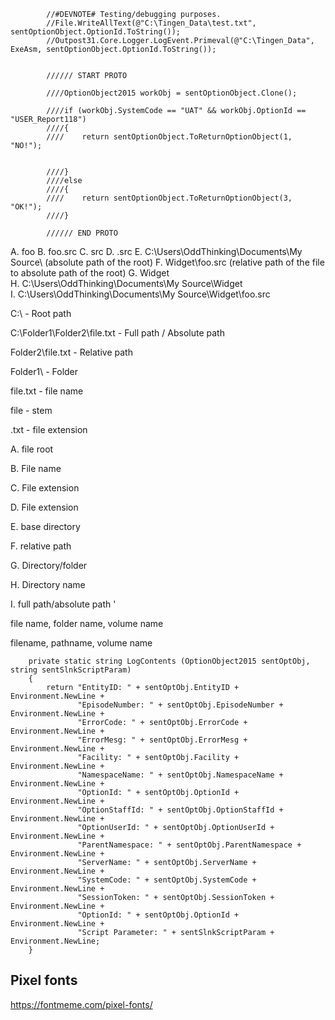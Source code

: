             //#DEVNOTE# Testing/debugging purposes.
            //File.WriteAllText(@"C:\Tingen_Data\test.txt", sentOptionObject.OptionId.ToString());
            //Outpost31.Core.Logger.LogEvent.Primeval(@"C:\Tingen_Data", ExeAsm, sentOptionObject.OptionId.ToString());


            ////// START PROTO

            ////OptionObject2015 workObj = sentOptionObject.Clone();

            ////if (workObj.SystemCode == "UAT" && workObj.OptionId == "USER_Report118")
            ////{
            ////    return sentOptionObject.ToReturnOptionObject(1, "NO!");


            ////}
            ////else
            ////{
            ////    return sentOptionObject.ToReturnOptionObject(3, "OK!");
            ////}

            ////// END PROTO




A. foo
B. foo.src
C. src
D. .src
E. C:\Users\OddThinking\Documents\My Source\ (absolute path of the root)
F. Widget\foo.src (relative path of the file to absolute path of the root)
G. Widget\
H. C:\Users\OddThinking\Documents\My Source\Widget\
I. C:\Users\OddThinking\Documents\My Source\Widget\foo.src

C:\                             - Root path

C:\Folder1\Folder2\file.txt     - Full path / Absolute path

Folder2\file.txt                - Relative path

Folder1\                        - Folder

file.txt                        - file name

file                            - stem

.txt                            - file extension

A. file root

B. File name

C. File extension

D. File extension

E. base directory

F. relative path

G. Directory/folder

H. Directory name

I. full path/absolute path
'

file name, folder name, volume name

filename, pathname, volume name






        private static string LogContents (OptionObject2015 sentOptObj, string sentSlnkScriptParam)
        {
            return "EntityID: " + sentOptObj.EntityID + Environment.NewLine +
                   "EpisodeNumber: " + sentOptObj.EpisodeNumber + Environment.NewLine +
                   "ErrorCode: " + sentOptObj.ErrorCode + Environment.NewLine +
                   "ErrorMesg: " + sentOptObj.ErrorMesg + Environment.NewLine +
                   "Facility: " + sentOptObj.Facility + Environment.NewLine +
                   "NamespaceName: " + sentOptObj.NamespaceName + Environment.NewLine +
                   "OptionId: " + sentOptObj.OptionId + Environment.NewLine +
                   "OptionStaffId: " + sentOptObj.OptionStaffId + Environment.NewLine +
                   "OptionUserId: " + sentOptObj.OptionUserId + Environment.NewLine +
                   "ParentNamespace: " + sentOptObj.ParentNamespace + Environment.NewLine +
                   "ServerName: " + sentOptObj.ServerName + Environment.NewLine +
                   "SystemCode: " + sentOptObj.SystemCode + Environment.NewLine +
                   "SessionToken: " + sentOptObj.SessionToken + Environment.NewLine +
                   "OptionId: " + sentOptObj.OptionId + Environment.NewLine +
                   "Script Parameter: " + sentSlnkScriptParam + Environment.NewLine;
        }



## Pixel fonts

https://fontmeme.com/pixel-fonts/